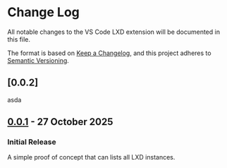 # Change Log

All notable changes to the VS Code LXD extension will be documented in this file.

The format is based on [Keep a Changelog](https://keepachangelog.com/en/1.1.0/),
and this project adheres to [Semantic Versioning](https://semver.org/spec/v2.0.0.html).

## [0.0.2]

asda

## [0.0.1] - 27 October 2025

### Initial Release

A simple proof of concept that can lists all LXD instances.

[0.0.1]: https://github.com/dviererbe/vscode-lxd/releases/tag/v0.0.1
